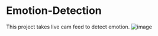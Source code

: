 # Emotion-Detection
This project takes live cam feed to detect emotion.
![image](https://github.com/kirti101/Emotion-Detection/assets/85452725/5ebb3491-7ee8-49d4-ba00-fb96ebbbf0e6)
